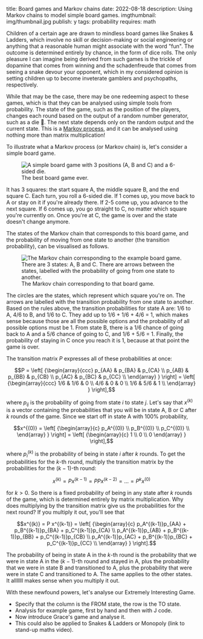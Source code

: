 title: Board games and Markov chains
date: 2022-08-18
description: Using Markov chains to model simple board games.
imgthumbnail: img/thumbnail.jpg
publish: y
tags: probability
requires: math

Children of a certain age are drawn to mindless board games like Snakes & Ladders, which involve no skill or decision-making or social engineering or anything that a reasonable human might associate with the word "fun". The outcome is determined entirely by chance, in the form of dice rolls. The only pleasure I can imagine being derived from such games is the trickle of dopamine that comes from winning and the schadenfreude that comes from seeing a snake devour your opponent, which in my considered opinion is setting children up to become inveterate gamblers and psychopaths, respectively.

While that may be the case, there may be one redeeming aspect to these games, which is that they can be analysed using simple tools from probability. The state of the game, such as the position of the players, changes each round based on the output of a random number generator, such as a die 🎲. The next state depends only on the random output and the current state. This is a [Markov process](https://en.wikipedia.org/wiki/Markov_chain), and it can be analysed using nothing more than matrix multiplication!

To illustrate what a Markov process (or Markov chain) is, let's consider a simple board game.

<figure>
<img src="{{ url_for('static', filename='img/boardgame/boardgame.png') }}"
     alt="A simple board game with 3 positions (A, B and C) and a 6-sided die."
     class="centered">
<figcaption>The best board game ever.</figcaption>
</figure>


It has 3 squares: the start square A, the middle square B, and the end square C. Each turn, you roll a 6-sided die. If 1 comes up, you move back to A or stay on it if you're already there. If 2-5 come up, you advance to the next square. If 6 comes up, you go straight to C, no matter which square you're currently on. Once you're at C, the game is over and the state doesn't change anymore.

The states of the Markov chain that corresponds to this board game, and the probability of moving from one state to another (the transition probability), can be visualised as follows.

<figure>
<img src="{{ url_for('static', filename='img/boardgame/chain.png') }}"
     alt="The Markov chain corresponding to the example board game. There are 3 states: A, B and C. There are arrows between the states, labelled with the probability of going from one state to another."
     class="centered">
<figcaption>The Markov chain corresponding to that board game.</figcaption>
</figure>

The circles are the states, which represent which square you're on. The arrows are labelled with the transition probability from one state to another. Based on the rules above, the transition probabilities for state A are: 1/6 to A, 4/6 to B, and 1/6 to C. They add up to 1/6 + 1/6 + 4/6 = 1, which makes sense because those are all the possible options and the probability of all possible options must be 1. From state B, there is a 1/6 chance of going back to A and a 5/6 chance of going to C, and 1/6 + 5/6 = 1. Finally, the probability of staying in C once you reach it is 1, because at that point the game is over.

The transition matrix $`P`$ expresses all of these probabilities at once:

```math
P = \left[ {\begin{array}{ccc}
        p_{AA} & p_{BA} & p_{CA} \\
        p_{AB} & p_{BB} & p_{CB} \\
        p_{AC} & p_{BC} & p_{CC} \\
    \end{array} } \right]
  = \left[ {\begin{array}{ccc}
        1/6 & 1/6 & 0 \\
        4/6 & 0 & 0 \\
        1/6 & 5/6 & 1 \\
    \end{array} } \right],
```

where $`p_{ij}`$ is the probability of going from state $`i`$ to state $`j`$. Let's say that $`x^{(k)}`$ is a vector containing the probabilities that you will be in state A, B or C after $`k`$ rounds of the game. Since we start off in state A with 100% probability,

```math
x^{(0)} = \left[ {\begin{array}{c}
    p_A^{(0)} \\ p_B^{(0)} \\ p_C^{(0)} \\
    \end{array} } \right]

    = \left[ {\begin{array}{c}
    1 \\ 0 \\ 0
    \end{array} } \right],
```

where $`p_i^{(k)}`$ is the probability of being in state $`i`$ after $`k`$ rounds. To get the probabilities for the $`k`$-th round, multiply the transition matrix by the probabilities for the $`(k-1)`$-th round:

```math
x^{(k)} = P x^{(k-1)} = P P x^{(k-2)} = ... = P^{k} x^{(0)}
```

for $`k>0`$. So there is a fixed probability of being in any state after $`k`$ rounds of the game, which is determined entirely by matrix multiplication. Why does multiplying by the transition matrix give us the probabilities for the next round? If you multiply it out, you'll see that

```math
x^{(k)} = P x^{(k-1)} = \left[ {\begin{array}{c}
    p_A^{(k-1)}p_{AA} + p_B^{(k-1)}p_{BA} + p_C^{(k-1)}p_{CA} \\
    p_A^{(k-1)}p_{AB} + p_B^{(k-1)}p_{BB} + p_C^{(k-1)}p_{CB} \\
    p_A^{(k-1)}p_{AC} + p_B^{(k-1)}p_{BC} + p_C^{(k-1)}p_{CC} \\
    \end{array} } \right].
```

The probability of being in state A in the $`k`$-th round is the probability that we were in state A in the $`(k-1)`$-th round and stayed in A, plus the probability that we were in state B and transitioned to A, plus the probability that were were in state C and transitioned to A. The same applies to the other states. It alllllll makes sense when you multiply it out.

With these newfound powers, let's analyse our Extremely Interesting Game.

* Specify that the column is the FROM state, the row is the TO state.
* Analysis for example game, first by hand and then with J code.
* Now introduce Grace's game and analyse it.
* This could also be applied to Snakes & Ladders or Monopoly (link to stand-up maths video).
